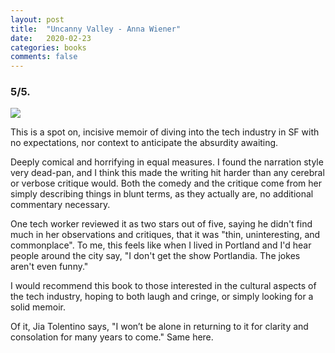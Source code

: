 ```yaml
---
layout: post
title:  "Uncanny Valley - Anna Wiener"
date:   2020-02-23
categories: books
comments: false
---
```


### **5/5**.

<!--more-->

![](https://encrypted-tbn0.gstatic.com/images?q=tbn%3AANd9GcS5WTshSxyXJXThQpxLJCzxW-umRBVMO41iqruaFvQN_HsWVaHS)

This is a spot on, incisive memoir of diving into the tech industry in SF with no
expectations, nor context to anticipate the absurdity awaiting.

Deeply comical and horrifying in equal measures.
I found the narration style very dead-pan, and I think this
made the writing hit harder than any cerebral or verbose critique would.
Both the comedy and the critique come from her simply describing things
in blunt terms, as they actually are, no additional commentary necessary.

One tech worker reviewed it as two stars out of five, saying he didn't find much
in her observations and critiques, that it was "thin, uninteresting, and commonplace".
To me, this feels like when I lived in Portland and I'd hear people around the city say,
"I don't get the show Portlandia. The jokes aren't even funny."

I would recommend this book to those interested in the cultural aspects of the tech industry,
hoping to both laugh and cringe, or simply looking for a solid memoir.

Of it, Jia Tolentino says, "I won’t be alone in returning to it for clarity and consolation for many years to come."
Same here.
